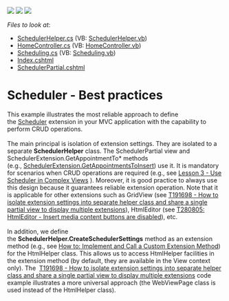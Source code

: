 <!-- default badges list -->
![](https://img.shields.io/endpoint?url=https://codecentral.devexpress.com/api/v1/VersionRange/128553467/13.1.6%2B)
[![](https://img.shields.io/badge/Open_in_DevExpress_Support_Center-FF7200?style=flat-square&logo=DevExpress&logoColor=white)](https://supportcenter.devexpress.com/ticket/details/E4877)
[![](https://img.shields.io/badge/📖_How_to_use_DevExpress_Examples-e9f6fc?style=flat-square)](https://docs.devexpress.com/GeneralInformation/403183)
<!-- default badges end -->
<!-- default file list -->
*Files to look at*:

* [SchedulerHelper.cs](./CS/Code/SchedulerHelper.cs) (VB: [SchedulerHelper.vb](./VB/Code/SchedulerHelper.vb))
* [HomeController.cs](./CS/Controllers/HomeController.cs) (VB: [HomeController.vb](./VB/Controllers/HomeController.vb))
* [Scheduling.cs](./CS/Models/Scheduling.cs) (VB: [Scheduling.vb](./VB/Models/Scheduling.vb))
* [Index.cshtml](./CS/Views/Home/Index.cshtml)
* [SchedulerPartial.cshtml](./CS/Views/Home/SchedulerPartial.cshtml)
<!-- default file list end -->
# Scheduler - Best practices


<p>This example illustrates the most reliable approach to define the <a href="https://documentation.devexpress.com/#AspNet/CustomDocument11675">Scheduler</a> extension in your MVC application with the capability to perform CRUD operations. <br /><br />The main principal is isolation of extension settings. They are isolated to a separate <strong>SchedulerHelper</strong> class. The SchedulerPartial view and SchedulerExtension.GetAppointmentTo* methods (e.g., <a href="https://documentation.devexpress.com/#AspNet/DevExpressWebMvcSchedulerExtension_GetAppointmentsToInsert[T]topic(UK6dZw)">SchedulerExtension.GetAppointmentsToInsert</a>) use it. It is mandatory for scenarios when CRUD operations are required (e.g., see <a href="https://documentation.devexpress.com/#AspNet/CustomDocument11629">Lesson 3 - Use Scheduler in Complex Views</a> ). Moreover, it is good practice to always use this design because it guarantees reliable extension operation. Note that it is applicable for other extensions such as GridView (see <a href="https://www.devexpress.com/Support/Center/p/T191698">T191698 - How to isolate extension settings into separate helper class and share a single partial view to display multiple extensions</a>), HtmlEditor (see <a href="https://www.devexpress.com/Support/Center/p/T280805">T280805: HtmlEditor - Insert media content buttons are disabled</a>), etc. <br /><br />In addition, we define the <strong>SchedulerHelper.CreateSchedulerSettings</strong> method as an extension method (e.g., see <a href="https://msdn.microsoft.com/en-us/library/vstudio/bb311042.aspx">How to: Implement and Call a Custom Extension Method</a>) for the HtmlHelper class. This allows us to access HtmlHelper facilities in the extension method (by default, they are available in the View context only). The  <a href="https://www.devexpress.com/Support/Center/p/T191698">T191698 - How to isolate extension settings into separate helper class and share a single partial view to display multiple extensions</a> code example illustrates a more universal approach (the WebViewPage class is used instead of the HtmlHelper class).</p>

<br/>


